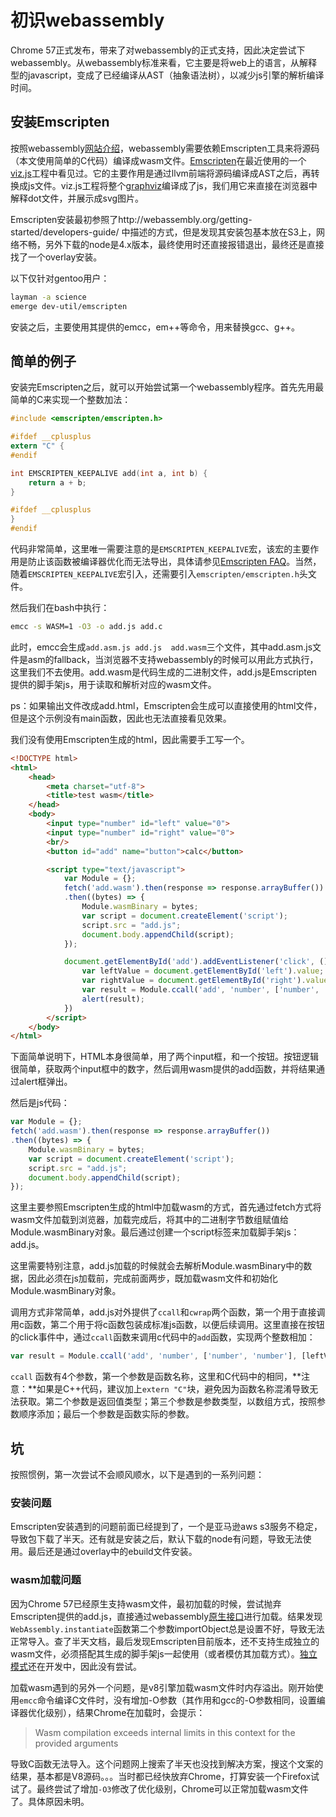 # 初识webassembly

Chrome 57正式发布，带来了对webassembly的正式支持，因此决定尝试下webassembly。从webassembly标准来看，它主要是将web上的语言，从解释型的javascript，变成了已经编译从AST（抽象语法树），以减少js引擎的解析编译时间。

## 安装Emscripten
按照webassembly[网站介绍](http://webassembly.org/getting-started/developers-guide/)，webassembly需要依赖Emscripten工具来将源码（本文使用简单的C代码）编译成wasm文件。[Emscripten](https://github.com/kripken/emscripten)在最近使用的一个[viz.js](https://github.com/mdaines/viz.js/)工程中看见过。它的主要作用是通过llvm前端将源码编译成AST之后，再转换成js文件。viz.js工程将整个[graphviz](http://www.graphviz.org/)编译成了js，我们用它来直接在浏览器中解释dot文件，并展示成svg图片。

Emscripten安装最初参照了http://webassembly.org/getting-started/developers-guide/ 中描述的方式，但是发现其安装包基本放在S3上，网络不畅，另外下载的node是4.x版本，最终使用时还直接报错退出，最终还是直接找了一个overlay安装。

以下仅针对gentoo用户：

```bash
layman -a science
emerge dev-util/emscripten
```

安装之后，主要使用其提供的emcc，em++等命令，用来替换gcc、g++。

## 简单的例子
安装完Emscripten之后，就可以开始尝试第一个webassembly程序。首先先用最简单的C来实现一个整数加法：

```c
#include <emscripten/emscripten.h>

#ifdef __cplusplus
extern "C" {
#endif

int EMSCRIPTEN_KEEPALIVE add(int a, int b) {
	return a + b;
}

#ifdef __cplusplus
}
#endif
```

代码非常简单，这里唯一需要注意的是```EMSCRIPTEN_KEEPALIVE```宏，该宏的主要作用是防止该函数被编译器优化而无法导出，具体请参见[Emscripten FAQ](https://kripken.github.io/emscripten-site/docs/getting_started/FAQ.html#why-do-functions-in-my-c-c-source-code-vanish-when-i-compile-to-javascript-and-or-i-get-no-functions-to-process)。当然，随着```EMSCRIPTEN_KEEPALIVE```宏引入，还需要引入```emscripten/emscripten.h```头文件。

然后我们在bash中执行：
```bash
emcc -s WASM=1 -O3 -o add.js add.c
```
此时，emcc会生成```add.asm.js add.js  add.wasm```三个文件，其中add.asm.js文件是asm的fallback，当浏览器不支持webassembly的时候可以用此方式执行，这里我们不去使用。add.wasm是代码生成的二进制文件，add.js是Emscripten提供的脚手架js，用于读取和解析对应的wasm文件。

ps：如果输出文件改成add.html，Emscripten会生成可以直接使用的html文件，但是这个示例没有main函数，因此也无法直接看见效果。

我们没有使用Emscripten生成的html，因此需要手工写一个。

```html
<!DOCTYPE html>
<html>
    <head>
        <meta charset="utf-8">
        <title>test wasm</title>
    </head>
    <body>
        <input type="number" id="left" value="0">
        <input type="number" id="right" value="0">
        <br/>
        <button id="add" name="button">calc</button>

        <script type="text/javascript">
            var Module = {};
            fetch('add.wasm').then(response => response.arrayBuffer())
            .then((bytes) => {
                Module.wasmBinary = bytes;
                var script = document.createElement('script');
                script.src = "add.js";
                document.body.appendChild(script);
            });

            document.getElementById('add').addEventListener('click', () => {
                var leftValue = document.getElementById('left').value;
                var rightValue = document.getElementById('right').value;
                var result = Module.ccall('add', 'number', ['number', 'number'], [leftValue, rightValue]);
                alert(result);
            })
        </script>
    </body>
</html>
```

下面简单说明下，HTML本身很简单，用了两个input框，和一个按钮。按钮逻辑很简单，获取两个input框中的数字，然后调用wasm提供的add函数，并将结果通过alert框弹出。

然后是js代码：
```javascript
var Module = {};
fetch('add.wasm').then(response => response.arrayBuffer())
.then((bytes) => {
    Module.wasmBinary = bytes;
    var script = document.createElement('script');
    script.src = "add.js";
    document.body.appendChild(script);
});
```
这里主要参照Emscripten生成的html中加载wasm的方式，首先通过fetch方式将wasm文件加载到浏览器，加载完成后，将其中的二进制字节数组赋值给Module.wasmBinary对象。最后通过创建一个script标签来加载脚手架js：add.js。

这里需要特别注意，add.js加载的时候就会去解析Module.wasmBinary中的数据，因此必须在js加载前，完成前面两步，既加载wasm文件和初始化Module.wasmBinary对象。

调用方式非常简单，add.js对外提供了```ccall```和```cwrap```两个函数，第一个用于直接调用c函数，第二个用于将c函数包装成标准js函数，以便后续调用。这里直接在按钮的click事件中，通过```ccall```函数来调用c代码中的```add```函数，实现两个整数相加：
```javascript
var result = Module.ccall('add', 'number', ['number', 'number'], [leftValue, rightValue]);
```

```ccall``` 函数有4个参数，第一个参数是函数名称，这里和C代码中的相同，**注意：**如果是C++代码，建议加上```extern "C"```块，避免因为函数名称混淆导致无法获取。第二个参数是返回值类型；第三个参数是参数类型，以数组方式，按照参数顺序添加；最后一个参数是函数实际的参数。

## 坑
按照惯例，第一次尝试不会顺风顺水，以下是遇到的一系列问题：

### 安装问题
Emscripten安装遇到的问题前面已经提到了，一个是亚马逊aws s3服务不稳定，导致包下载了半天。还有就是安装之后，默认下载的node有问题，导致无法使用。最后还是通过overlay中的ebuild文件安装。

### wasm加载问题
因为Chrome 57已经原生支持wasm文件，最初加载的时候，尝试抛弃Emscripten提供的add.js，直接通过webassembly[原生接口](https://developer.mozilla.org/en-US/docs/Web/JavaScript/Reference/Global_Objects/WebAssembly/instantiate)进行加载。结果发现```WebAssembly.instantiate```函数第二个参数importObject总是设置不好，导致无法正常导入。查了半天文档，最后发现Emscripten目前版本，还不支持生成独立的wasm文件，必须搭配其生成的脚手架js一起使用（或者模仿其加载方式）。[独立模式](https://github.com/kripken/emscripten/wiki/WebAssembly-Standalone)还在开发中，因此没有尝试。

加载wasm遇到的另外一个问题，是v8引擎加载wasm文件时内存溢出。刚开始使用```emcc```命令编译C文件时，没有增加-O参数（其作用和gcc的-O参数相同，设置编译器优化级别），结果Chrome在加载时，会提示：

> Wasm compilation exceeds internal limits in this context for the provided arguments

导致C函数无法导入。这个问题网上搜索了半天也没找到解决方案，搜这个文案的结果，基本都是V8源码。。。当时都已经快放弃Chrome，打算安装一个Firefox试试了。最终尝试了增加```-O3```修改了优化级别，Chrome可以正常加载wasm文件了。具体原因未明。
